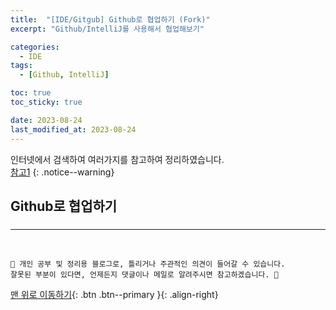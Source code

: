 ```yaml
---
title:  "[IDE/Gitgub] Github로 협업하기 (Fork)"
excerpt: "Github/IntelliJ를 사용해서 협업해보기"

categories:
  - IDE
tags:
  - [Github, IntelliJ]

toc: true
toc_sticky: true

date: 2023-08-24
last_modified_at: 2023-08-24
---
```


인터넷에서 검색하여 여러가지를 참고하여 정리하였습니다.    
[참고1](https://rebornbb.tistory.com/entry/GIT-intelliJ%EC%97%90%EC%84%9C-GitHub%EC%97%90-%EA%B8%B0%EC%A1%B4-%ED%94%84%EB%A1%9C%EC%A0%9D%ED%8A%B8-%EC%97%85%EB%A1%9C%EB%93%9C%ED%95%98%EA%B8%B0)
{: .notice--warning}


## Github로 협업하기






### 
















***
<br>
    
    📢 개인 공부 및 정리용 블로그로, 틀리거나 주관적인 의견이 들어갈 수 있습니다.
    잘못된 부분이 있다면, 언제든지 댓글이나 메일로 알려주시면 참고하겠습니다. 🔔

[맨 위로 이동하기](#){: .btn .btn--primary }{: .align-right}